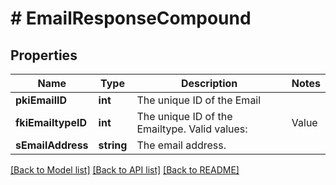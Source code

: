 # # EmailResponseCompound

## Properties

Name | Type | Description | Notes
------------ | ------------- | ------------- | -------------
**pkiEmailID** | **int** | The unique ID of the Email |
**fkiEmailtypeID** | **int** | The unique ID of the Emailtype.  Valid values:  |Value|Description| |-|-| |1|Office| |2|Home| |
**sEmailAddress** | **string** | The email address. |

[[Back to Model list]](../../README.md#models) [[Back to API list]](../../README.md#endpoints) [[Back to README]](../../README.md)
